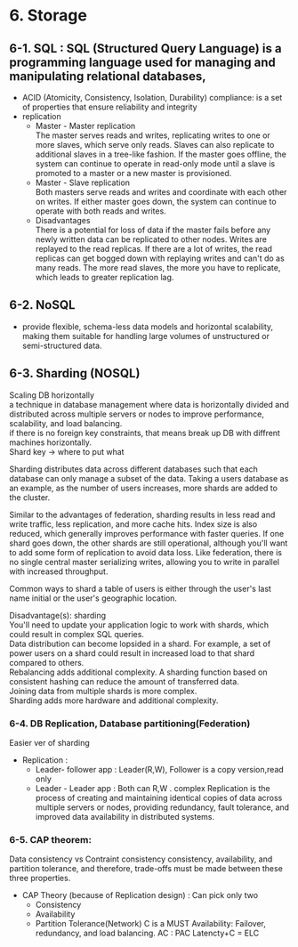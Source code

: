 
# 6. Storage
## 6-1. SQL :  SQL (Structured Query Language) is a programming language used for managing and manipulating relational databases, 
  + ACID (Atomicity, Consistency, Isolation, Durability) compliance: is a set of properties that ensure reliability and integrity
  + replication
    - Master - Master replication   
    The master serves reads and writes, replicating writes to one or more slaves, which serve only reads. Slaves can also replicate to additional slaves in a tree-like fashion. If the master goes offline, the system can continue to operate in read-only mode until a slave is promoted to a master or a new master is provisioned.
    - Master - Slave replication  
    Both masters serve reads and writes and coordinate with each other on writes. If either master goes down, the system can continue to operate with both reads and writes.
    - Disadvantages  
    There is a potential for loss of data if the master fails before any newly written data can be replicated to other nodes.
    Writes are replayed to the read replicas. If there are a lot of writes, the read replicas can get bogged down with replaying writes and can't do as many reads.
    The more read slaves, the more you have to replicate, which leads to greater replication lag.

## 6-2. NoSQL 
  + provide flexible, schema-less data models and horizontal scalability, making them suitable for handling large volumes of unstructured or semi-structured data.

## 6-3. Sharding (NOSQL) 
Scaling DB horizontally  
a technique in database management where data is horizontally divided and distributed across multiple servers or nodes to improve performance, scalability, and load balancing.  
if there is no foreign key constraints, that means break up DB with diffrent machines horizontally.  
Shard key -> where to put what  

Sharding distributes data across different databases such that each database can only manage a subset of the data. Taking a users database as an example, as the number of users increases, more shards are added to the cluster.   

Similar to the advantages of federation, sharding results in less read and write traffic, less replication, and more cache hits. Index size is also reduced, which generally improves performance with faster queries. If one shard goes down, the other shards are still operational, although you'll want to add some form of replication to avoid data loss. Like federation, there is no single central master serializing writes, allowing you to write in parallel with increased throughput.   

Common ways to shard a table of users is either through the user's last name initial or the user's geographic location.  

Disadvantage(s): sharding  
You'll need to update your application logic to work with shards, which could result in complex SQL queries.   
Data distribution can become lopsided in a shard. For example, a set of power users on a shard could result in increased load to that shard compared to others.  
Rebalancing adds additional complexity. A sharding function based on consistent hashing can reduce the amount of transferred data.  
Joining data from multiple shards is more complex.  
Sharding adds more hardware and additional complexity.  


### 6-4. DB Replication, Database partitioning(Federation)
Easier ver of sharding
- Replication : 
  + Leader- follower app : Leader(R,W), Follower is a copy version,read only
  + Leader - Leader app : Both can R,W . complex
Replication is the process of creating and maintaining identical copies of data across multiple servers or nodes, providing redundancy, fault tolerance, and improved data availability in distributed systems.

### 6-5. CAP theorem:
Data consistency vs Contraint consistency
consistency, availability, and partition tolerance, and therefore, trade-offs must be made between these three properties.
- CAP Theory (because of Replication design) : Can pick only two
  + Consistency
  + Availability
  + Partition Tolerance(Network)
  C is a MUST
  Availability: Failover, redundancy, and load balancing.
  AC : PAC
  Latencty+C = ELC